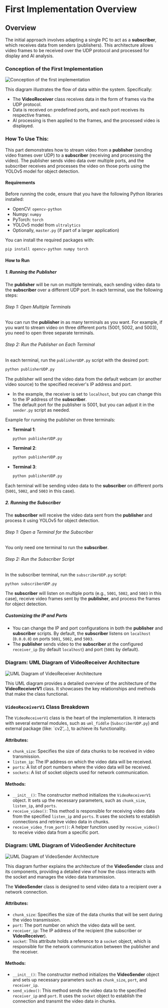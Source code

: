 # First Implementation Overview

## Overview

The initial approach involves adapting a single PC to act as a **subscriber**, which receives data from senders (publishers). This architecture allows video frames to be received over the UDP protocol and processed for display and AI analysis.

### Conception of the First Implementation

![Conception of the first implementation](../../images/1%20implementation.jpg)

This diagram illustrates the flow of data within the system. Specifically:

- The **VideoReceiver** class receives data in the form of frames via the UDP protocol.
- Data is received on predefined ports, and each port receives its respective frames.
- AI processing is then applied to the frames, and the processed video is displayed.

### How To Use This:
This part demonstrates how to stream video from a **publisher** (sending video frames over UDP) to a **subscriber** (receiving and processing the video). The publisher sends video data over multiple ports, and the subscriber receives and processes the video on those ports using the YOLOv5 model for object detection.

#### Requirements

Before running the code, ensure that you have the following Python libraries installed:

- OpenCV: `opencv-python`
- Numpy: `numpy`
- PyTorch: `torch`
- YOLOv5 model from `ultralytics`
- Optionally, `master.py` (if part of a larger application)

You can install the required packages with:

```bash
pip install opencv-python numpy torch
```

#### How to Run

##### 1. Running the Publisher

The **publisher** will be run on multiple terminals, each sending video data to the **subscriber** over a different UDP port. In each terminal, use the following steps:

###### Step 1: Open Multiple Terminals

You can run the **publisher** in as many terminals as you want. For example, if you want to stream video on three different ports (5001, 5002, and 5003), you need to open three separate terminals.

###### Step 2: Run the Publisher on Each Terminal

In each terminal, run the `publisherUDP.py` script with the desired port:

```bash
python publisherUDP.py
```

The publisher will send the video data from the default webcam (or another video source) to the specified receiver's IP address and port.

- In the example, the receiver is set to `localhost`, but you can change this to the IP address of the **subscriber**.
- The default port for the publisher is 5001, but you can adjust it in the `sender.py` script as needed.

Example for running the publisher on three terminals:

- **Terminal 1**:
  ```bash
  python publisherUDP.py
  ```

- **Terminal 2**:
  ```bash
  python publisherUDP.py
  ```

- **Terminal 3**:
  ```bash
  python publisherUDP.py
  ```

Each terminal will be sending video data to the **subscriber** on different ports (`5001`, `5002`, and `5003` in this case).

##### 2. Running the Subscriber

The **subscriber** will receive the video data sent from the **publisher** and process it using YOLOv5 for object detection.

###### Step 1: Open a Terminal for the Subscriber

You only need one terminal to run the **subscriber**.

###### Step 2: Run the Subscriber Script

In the subscriber terminal, run the `subscriberUDP.py` script:

```bash
python subscriberUDP.py
```

The **subscriber** will listen on multiple ports (e.g., `5001`, `5002`, and `5003` in this case), receive video frames sent by the **publisher**, and process the frames for object detection.

##### Customizing the IP and Ports

- You can change the IP and port configurations in both the **publisher** and **subscriber** scripts. By default, the **subscriber** listens on `localhost` (`0.0.0.0`) on ports `5001`, `5002`, and `5003`.
- The **publisher** sends video to the **subscriber** at the configured `receiver_ip` (by default `localhost`) and port (`5001` by default).

### Diagram: UML Diagram of VideoReceiver Architecture

![UML Diagram of VideoReceiver Architecture](../../images/video%20receiver%20v1.jpg)

This UML diagram provides a detailed overview of the architecture of the **VideoReceiverV1** class. It showcases the key relationships and methods that make the class functional.

### `VideoReceiverV1` Class Breakdown

The `VideoReceiverV1` class is the heart of the implementation. It interacts with several external modules, such as `uml_fiddle` (`SubscriberUDP.py`) and external package (like: `cv2',..), to achieve its functionality.

#### Attributes:
- `chunk_size`: Specifies the size of data chunks to be received in video transmission.
- `listen_ip`: The IP address on which the video data will be received.
- `ports`: A list of port numbers where the video data will be received.
- `sockets`: A list of socket objects used for network communication.

#### Methods:
- `__init__()`: The constructor method initializes the `VideoReceiverV1` object. It sets up the necessary parameters, such as `chunk_size`, `listen_ip`, and `ports`.
- `receive_video()`: This method is responsible for receiving video data from the specified `listen_ip` and `ports`. It uses the sockets to establish connections and retrieve video data in chunks.
- `receive_video_from_port()`: A helper function used by `receive_video()` to receive video data from a specific port.


### Diagram: UML Diagram of VideoSender Architecture

![UML Diagram of VideoSender Architecture](../../images/uml%20video%20sender.jpg)

This diagram further explains the architecture of the **VideoSender** class and its components, providing a detailed view of how the class interacts with the socket and manages the video data transmission.

The **VideoSender** class is designed to send video data to a recipient over a network connection.

#### Attributes:
- `chunk_size`: Specifies the size of the data chunks that will be sent during the video transmission.
- `port`: The port number on which the video data will be sent.
- `receiver_ip`: The IP address of the recipient (the subscriber or **VideoReceiver**).
- `socket`: This attribute holds a reference to a `socket` object, which is responsible for the network communication between the publisher and the receiver.

#### Methods:
- `__init__()`: The constructor method initializes the **VideoSender** object and sets up necessary parameters such as `chunk_size`, `port`, and `receiver_ip`.
- `send_video()`: This method sends the video data to the specified `receiver_ip` and `port`. It uses the `socket` object to establish the connection and transmit the video data in chunks.

